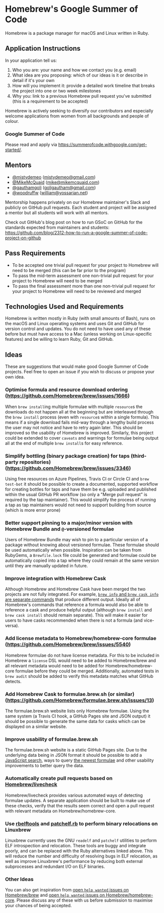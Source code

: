 # Homebrew's Google Summer of Code
Homebrew is a package manager for macOS and Linux written in Ruby.

## Application Instructions

In your application tell us:

1. Who you are: your name and how we contact you (e.g. email)
2. What idea are you proposing: which of our ideas is it or describe in detail if it's your own
3. How will you implement it: provide a detailed work timeline that breaks the project into one or two week milestones
4. Why you: link to a previous Homebrew pull request you've submitted (this is a requirement to be accepted)

Homebrew is actively seeking to diversify our contributors and especially welcome applications from women from all backgrounds and people of colour.

### Google Summer of Code
Please read and apply via https://summerofcode.withgoogle.com/get-started/.

## Mentors
- [@mistydemeo](https://github.com/mistydemeo) (mistydemeo@gmail.com)
- [@MikeMcQuaid](https://github.com/mikemcquaid) (mike@mikemcquaid.com)
- [@gauthamgoli](https://github.com/gauthamgoli) (goligautham@gmail.com)
- [@woodruffw](https://github.com/woodruffw) (william@yossarian.net)

Mentorship happens privately on our Homebrew maintainer's Slack and publicly on GitHub pull requests. Each student and project will be assigned a mentor but all students will work with all mentors.

Check out GitHub's blog post on how to run GSoC on GitHub for the standards expected from maintainers and students:
https://github.com/blog/2312-how-to-run-a-google-summer-of-code-project-on-github

## Pass Requirements

- To be accepted one trivial pull request for your project to Homebrew will need to be merged (this can be far prior to the program)
- To pass the mid-term assessment one non-trivial pull request for your project to Homebrew will need to be merged
- To pass the final assessment more than one non-trivial pull request for your project to Homebrew will need to be reviewed and merged

## Technologies Used and Requirements

Homebrew is written mostly in Ruby (with small amounts of Bash), runs on the macOS and Linux operating systems and uses Git and GitHub for version control and updates. You do not need to have used any of these before but must have access to a Mac (unless working on Linux-specific features) and be willing to learn Ruby, Git and GitHub.

## Ideas
These are suggestions that would make good Google Summer of Code projects. Feel free to open an issue if you wish to discuss or propose your own idea.

### Optimise formula and resource download ordering (https://github.com/Homebrew/brew/issues/1666)
When `brew install`ing multiple formulae with multiple `resource`s the downloads do not happen all at the beginning but are interleaved through the `brew install` process (even with `resource`s within a single formula). This means if a single download fails mid-way through a lengthy build process the user may not notice and have to retry again later. This should be improved so the usability of Homebrew is improved. Similarly, this project could be extended to cover `caveats` and warnings for formulae being output all at the end of multiple `brew install`s for easy reference.

### Simplify bottling (binary package creation) for taps (third-party repositories) (https://github.com/Homebrew/brew/issues/3346)
Using free resources on Azure Pipelines, Travis CI or Circle CI and `brew test-bot` it should be possible to create a documented, supported workflow for creating bottles for taps and have them be e.g. uploaded and published within the usual GitHub PR workflow (so only a "Merge pull request" is required by the tap maintainer). This would simplify the process of running a tap as tap maintainers would not need to support building from source (which is more error prone)

### Better support pinning to a major/minor version with Homebrew Bundle and `@`-versioned formulae
Users of Homebrew Bundle may wish to pin to a particular version of a package without knowing about versioned formulae. These formulae should be used automatically when possible. Inspiration can be taken from RubyGems, a `Brewfile.lock` file could be generated and formulae could be automatically copied into a tap where they could remain at the same version until they are manually updated in future.

### Improve integration with Homebrew Cask
Although Homebrew and Homebrew Cask have been merged the two projects are not fully integrated. For example, [`brew info` and `brew cask info` are separate commands](https://github.com/Homebrew/brew/issues/5456) that produce different output. Ideally all of Homebrew's commands that reference a formula would also be able to reference a cask and produce helpful output (although `brew install` and `brew cask install` should remain separate). This will make it easier for users to have casks recommended when there is not a formula (and vice-versa).

### Add license metadata to Homebrew/homebrew-core formulae (https://github.com/Homebrew/brew/issues/5540)
Homebrew formulae do not have license metadata. For this to be included in Homebrew a `license` DSL would need to be added to Homebrew/brew and all relevant metadata would need to be added for Homebrew/homebrew-core formulae before they could be merged. Additionally, automated tests in `brew audit` should be added to verify this metadata matches what GitHub detects.

### Add Homebrew Cask to formulae.brew.sh (or similar) (https://github.com/Homebrew/formulae.brew.sh/issues/13)

The formulae.brew.sh website lists only Homebrew formulae. Using the same system (a Travis CI hook, a GitHub Pages site and JSON output) it should be possible to generate the same data for casks which can be displayed on a similar website.

### Improve usability of formulae.brew.sh

The formulae.brew.sh website is a static GitHub Pages site. Due to the underlying data being in JSON format it should be possible to add a [JavaScript search](https://github.com/Homebrew/formulae.brew.sh/issues/12), ways to query [the newest formulae](https://github.com/Homebrew/formulae.brew.sh/issues/29) and other usability improvements to better query the data.

### Automatically create pull requests based on [Homebrew/livecheck](https://github.com/Homebrew/homebrew-livecheck)

Homebrew/livecheck provides various automated ways of detecting formulae updates. A separate application should be built to make use of these checks, verify that the results seem correct and open a pull request with relevant metadata on Homebrew/homebrew-core.

### Use [rbelftools](https://github.com/david942j/rbelftools) and [patchelf.rb](https://github.com/david942j/patchelf.rb) to perform binary relocations on Linuxbrew

Linuxbrew currently uses the GNU `readelf` and `patchelf` utilities to perform ELF introspection and relocation. These tools are buggy and integrate poorly, and can be replaced with the Ruby alternatives linked above. This will reduce the number and difficulty of resolving bugs in ELF relocation, as well as improve Linuxbrew's performance by reducing both external subprocesses and redundant I/O on ELF binaries.

### Other Ideas
You can also get inspiration from [open `help wanted` issues on Homebrew/brew](https://github.com/homebrew/brew/issues?q=is%3Aopen+is%3Aissue+label%3A%22help+wanted%22) and [open `help wanted` issues on Homebrew/homebrew-core](https://github.com/homebrew/homebrew-core/issues?q=is%3Aopen+is%3Aissue+label%3A%22help+wanted%22). Please discuss any of these with us before submission to maximise your chances of being accepted.
